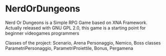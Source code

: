 # NerdOrDungeons
Nerd Or Dungeons is a Simple RPG Game based on XNA Framework. Actually released with GNU GPL 2.0, 
this game is a starting point for beginner videogames programmers

Classes of the project:
Scenario, Arena
Personaggio, Nemico, Boss classes
ParametriPersonaggio, ParametriProiettile, Bonus, Pergamena
<Work in progress>
